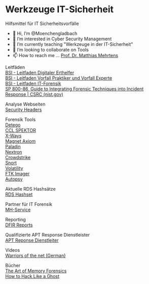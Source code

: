 # Werkzeuge IT-Sicherheit
Hilfsmittel für IT Sicherheitsvorfälle

- 👋 Hi, I’m @Moenchengladbach
- 👀 I’m interested in Cyber Security Management
- 🌱 I’m currently teaching "Werkzeuge in der IT-Sicherheit"
- 💞️ I’m looking to collaborate on Tools
- 📫 How to reach me ... [Prof. Dr. Matthias Mehrtens](https://www.hs-niederrhein.de/cyber-campus-nrw/mehrtens/)

Leitfäden  
[BSI - Leitfaden Digitaler Erthelfer](https://www.bsi.bund.de/SharedDocs/Downloads/DE/BSI/CSN/210712_Leitfaden_Digitaler_Ersthelfer.html)  
[BSI - Leitfaden Vorfall Praktiker und Vorfall Experte](https://www.bsi.bund.de/SharedDocs/Downloads/DE/BSI/CSN/Leitfaden_VP_VE.pdf?__blob=publicationFile&v=20)    
[BSI - Leitfaden IT-Forensik](https://www.bsi.bund.de/DE/Themen/Oeffentliche-Verwaltung/Sicherheitspruefungen/IT-Forensik/forensik_node.html)  
[SP 800-86, Guide to Integrating Forensic Techniques into Incident Response | CSRC (nist.gov)](https://csrc.nist.gov/publications/detail/sp/800-86/final)  

Analyse Webseiten  
[Security Headers](https://securityheaders.com/)

Forensik Tools  
[Detego](https://detegoglobal.com/)  
[CCL SPEKTOR](https://www.cclsolutionsgroup.com/forensic-products)  
[X-Ways](http://www.x-ways.net/)  
[Magnet Axiom](https://www.magnetforensics.com/)  
[Paladin](https://sumuri.com/software/paladin/)  
[Nextron](https://www.nextron-systems.com/)  
[Crowdstrike](https://www.crowdstrike.de/)  
[Snort](https://www.snort.org/)  
[Volatility](https://www.volatilityfoundation.org/)  
[FTK Imager](https://accessdata.com/product-download/ftk-imager-version-4-7-1)  
[Autopsy](https://www.sleuthkit.org/autopsy/)  

Aktuelle RDS Hashsätze  
[RDS Hashset](https://www.nist.gov/itl/ssd/software-quality-group/national-software-reference-library-nsrl/nsrl-download/current-rds)  

Partner für IT Forensik  
[MH-Service](https://www.mh-service.de/de)  

Reporting   
[DFIR Reports](https://www.forensicfocus.com/articles/writing-dfir-reports-a-primer/)  

Qualifizierte APT Response Dienstleister  
[APT Reponse Dienstleiter](https://www.bsi.bund.de/SharedDocs/Downloads/DE/BSI/Cyber-Sicherheit/Themen/Dienstleister_APT-Response-Liste.pdf?__blob=publicationFile&v=12)  

Videos  
[Warriors of the net (German)](https://www.youtube.com/watch?v=4VxPazlA0Zc)  

Bücher  
[The Art of Memory Forensics](https://www.wiley.com/en-us/The+Art+of+Memory+Forensics:+Detecting+Malware+and+Threats+in+Windows,+Linux,+and+Mac+Memory-p-9781118825099)  
[How to Hack Like a Ghost](https://nostarch.com/how-hack-ghost)  






